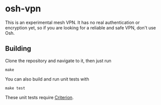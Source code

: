 # osh-vpn
This is an experimental mesh VPN.
It has no real authentication or encryption yet, so if you are looking for a reliable and safe VPN, don't use Osh.

## Building
Clone the repository and navigate to it, then just run
```
make
```

You can also build and run unit tests with
```
make test
```
These unit tests require [Criterion](https://github.com/Snaipe/Criterion).